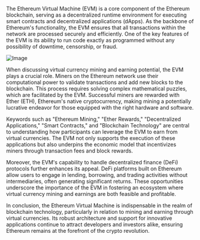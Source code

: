 The Ethereum Virtual Machine (EVM) is a core component of the Ethereum blockchain, serving as a decentralized runtime environment for executing smart contracts and decentralized applications (dApps). As the backbone of Ethereum's functionality, the EVM ensures that all transactions within the network are processed securely and efficiently. One of the key features of the EVM is its ability to run code exactly as programmed without any possibility of downtime, censorship, or fraud.

![Image](https://github.com/user-attachments/assets/31692037-0104-4703-abd1-696b6a7dd41b)

When discussing virtual currency mining and earning potential, the EVM plays a crucial role. Miners on the Ethereum network use their computational power to validate transactions and add new blocks to the blockchain. This process requires solving complex mathematical puzzles, which are facilitated by the EVM. Successful miners are rewarded with Ether (ETH), Ethereum's native cryptocurrency, making mining a potentially lucrative endeavor for those equipped with the right hardware and software.

Keywords such as "Ethereum Mining," "Ether Rewards," "Decentralized Applications," "Smart Contracts," and "Blockchain Technology" are central to understanding how participants can leverage the EVM to earn from virtual currencies. The EVM not only supports the execution of these applications but also underpins the economic model that incentivizes miners through transaction fees and block rewards.

Moreover, the EVM's capability to handle decentralized finance (DeFi) protocols further enhances its appeal. DeFi platforms built on Ethereum allow users to engage in lending, borrowing, and trading activities without intermediaries, often generating significant returns. These opportunities underscore the importance of the EVM in fostering an ecosystem where virtual currency mining and earnings are both feasible and profitable.

In conclusion, the Ethereum Virtual Machine is indispensable in the realm of blockchain technology, particularly in relation to mining and earning through virtual currencies. Its robust architecture and support for innovative applications continue to attract developers and investors alike, ensuring Ethereum remains at the forefront of the crypto revolution.